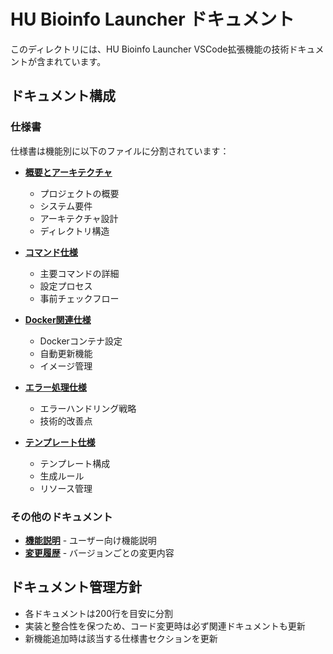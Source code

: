 # HU Bioinfo Launcher ドキュメント

このディレクトリには、HU Bioinfo Launcher VSCode拡張機能の技術ドキュメントが含まれています。

## ドキュメント構成

### 仕様書

仕様書は機能別に以下のファイルに分割されています：

- **[概要とアーキテクチャ](./specification-overview.md)**
  - プロジェクトの概要
  - システム要件
  - アーキテクチャ設計
  - ディレクトリ構造

- **[コマンド仕様](./specification-commands.md)**
  - 主要コマンドの詳細
  - 設定プロセス
  - 事前チェックフロー

- **[Docker関連仕様](./specification-docker.md)**
  - Dockerコンテナ設定
  - 自動更新機能
  - イメージ管理

- **[エラー処理仕様](./specification-error-handling.md)**
  - エラーハンドリング戦略
  - 技術的改善点

- **[テンプレート仕様](./specification-templates.md)**
  - テンプレート構成
  - 生成ルール
  - リソース管理

### その他のドキュメント

- **[機能説明](./features.md)** - ユーザー向け機能説明
- **[変更履歴](../CHANGELOG.md)** - バージョンごとの変更内容

## ドキュメント管理方針

- 各ドキュメントは200行を目安に分割
- 実装と整合性を保つため、コード変更時は必ず関連ドキュメントも更新
- 新機能追加時は該当する仕様書セクションを更新